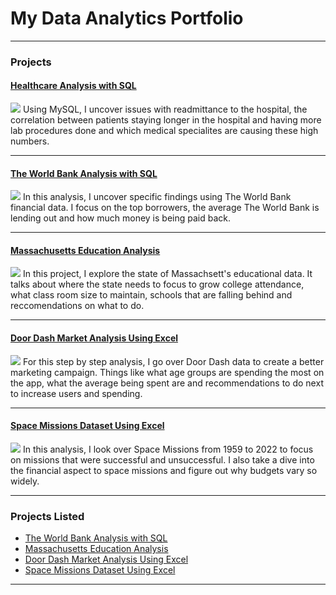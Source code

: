 # My Data Analytics Portfolio

---

### Projects
#### [Healthcare Analysis with SQL](https://www.linkedin.com/pulse/healthcare-analysis-using-sql-samantha-paul)
<img src="images/TheWorldBankSQL.png?raw=true"/>
Using MySQL, I uncover issues with readmittance to the hospital, the correlation between patients staying longer in the hospital and having more lab procedures done and which medical specialites are causing these high numbers.

---
#### [The World Bank Analysis with SQL](https://www.linkedin.com/pulse/world-bank-analysis-sql-samantha-paul/)
<img src="images/TheWorldBankSQL.png?raw=true"/>
In this analysis, I uncover specific findings using The World Bank financial data. I focus on the top borrowers, the average The World Bank is lending out and how much money is being paid back.  

---
#### [Massachusetts Education Analysis](https://www.linkedin.com/pulse/massachusetts-education-analysis-samantha-paul/)
<img src="images/Your paragraph text (1).png?raw=true"/>
In this project, I explore the state of Massachsett's educational data. It talks about where the state needs to focus to grow college attendance, what class room size to maintain, schools that are falling behind and reccomendations on what to do. 

---
#### [Door Dash Market Analysis Using Excel](https://www.linkedin.com/pulse/door-dash-market-analysis-using-excel-samantha-paul/)
<img src="images/Blue and Red Modern Food Delivery Instagram Post (2).png?raw=true"/>
For this step by step analysis, I go over Door Dash data to create a better marketing campaign. Things like what age groups are spending the most on the app, what the average being spent are and recommendations to do next to increase users and spending.

---
#### [Space Missions Dataset Using Excel](https://www.linkedin.com/pulse/space-missions-dataset-using-excel-samantha-paul/?trackingId=VWpC1xFYS%2FOKLeiBCtu8fQ%3D%3D/)
<img src="images/nasa-dCgbRAQmTQA-unsplash.jpg?raw=true"/>
In this analysis, I look over Space Missions from 1959 to 2022 to focus on missions that were successful and unsuccessful. I also take a dive into the financial aspect to space missions and figure out why budgets vary so widely. 

---

### Projects Listed

- [The World Bank Analysis with SQL](https://www.linkedin.com/pulse/world-bank-analysis-sql-samantha-paul/)
- [Massachusetts Education Analysis](https://www.linkedin.com/pulse/massachusetts-education-analysis-samantha-paul/)
- [Door Dash Market Analysis Using Excel](https://www.linkedin.com/pulse/door-dash-market-analysis-using-excel-samantha-paul/)
- [Space Missions Dataset Using Excel](https://www.linkedin.com/pulse/space-missions-dataset-using-excel-samantha-paul/?trackingId=oph6SncKQquQIPr8%2BkmSDA%3D%3D/)

---




